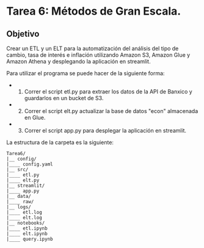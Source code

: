 # Tarea 6: Métodos de Gran Escala.

## Objetivo

Crear un ETL y un ELT para la automatización del análisis del tipo de cambio, tasa de interés e inflación utilizando Amazon S3, Amazon Glue y Amazon Athena y desplegando la aplicación en streamlit. 

Para utilizar el programa se puede hacer de la siguiente forma:
 - 1. Correr el script etl.py para extraer los datos de la API de Banxico y guardarlos en un bucket de S3.
 - 2. Correr el script elt.py actualizar la base de datos "econ" almacenada en Glue.
 - 3. Correr el script app.py para desplegar la aplicación en streamlit.

La estructura de la carpeta es la siguiente:

```
Tarea6/
|__ config/
|____ config.yaml
|__ src/
|____ etl.py
|____ elt.py
|__ streamlit/
|____ app.py
|__ data/
|____ raw/
|__ logs/
|____ etl.log
|____ elt.log
|__ notebooks/
|____ etl.ipynb
|____ elt.ipynb
|____ query.ipynb

```
